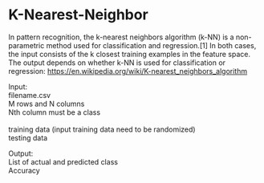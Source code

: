 # K-Nearest-Neighbor
In pattern recognition, the k-nearest neighbors algorithm (k-NN) is a non-parametric method used for classification and regression.[1] In both cases, the input consists of the k closest training examples in the feature space. The output depends on whether k-NN is used for classification or regression: https://en.wikipedia.org/wiki/K-nearest_neighbors_algorithm


Input:<br> 
  filename.csv<br>
  M rows and N columns<br>
  Nth column must be a class<br>
  <br>
  training data (input training data need to be randomized)<br>
  testing data <br>
  
Output:<br>
  List of actual and predicted class<br>
  Accuracy
  
